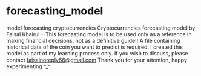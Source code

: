 # forecasting_model
model forecasting cryptocurrencies
Cryptocurrencies forecasting model by Faisal Khairul
--This forecasting model is to be used only as a reference in making financial decisions, not as a definitive guide!!
A file containing historical data of the coin you want to predict is required.
I created this model as part of my learning process only.
If you wish to discuss, please contact faisalnoreply66@gmail.com
Thank you for your attention, happy experimenting ^_^
